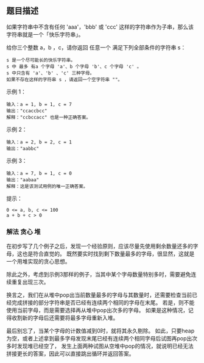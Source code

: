 ## 题目描述
如果字符串中不含有任何 'aaa'，'bbb' 或 'ccc' 这样的字符串作为子串，那么该字符串就是一个「快乐字符串」。

给你三个整数 a，b ，c，请你返回 任意一个 满足下列全部条件的字符串 s：
```
s 是一个尽可能长的快乐字符串。
s 中 最多 有a 个字母 'a'、b 个字母 'b'、c 个字母 'c' 。
s 中只含有 'a'、'b' 、'c' 三种字母。
如果不存在这样的字符串 s ，请返回一个空字符串 ""。
```

示例 1：
```
输入：a = 1, b = 1, c = 7
输出："ccaccbcc"
解释："ccbccacc" 也是一种正确答案。
```
示例 2：
```
输入：a = 2, b = 2, c = 1
输出："aabbc"
```
示例 3：
```
输入：a = 7, b = 1, c = 0
输出："aabaa"
解释：这是该测试用例的唯一正确答案。
```

提示：
```
0 <= a, b, c <= 100
a + b + c > 0
```

### 解法 贪心 堆
在初步写了几个例子之后，发现一个经验原则，应该尽量先使用剩余数量还多的字母，这也是符合直觉的。
既然要实时找到剩下数量最多的字母，很显然，这就是一个用堆实现的贪心思想。

除此之外，考虑到示例3那样的例子，当其中某个字母数量特别多时，需要避免连续重复出现三次。

换言之，我们在从堆中pop出当前数量最多的字母与其数量时，还需要检查当前已经完成拼接的部分字符串是否已经有连续两个相同的字母在末尾。
若是，则不能使用当前字母，而是需要选择再从堆中pop出次多的字母。
如果是这种情况，记得收割新的字母后还需要将最多字母重新入堆。

最后别忘了，当某个字母的计数值减到0时，就将其永久剔除。
如此，只要heap为空，或者上述拿到最多字母发现末尾已经有连续两个相同字母后试图再pop出次多时发现堆已经空了，
发生上面两种试图从空堆中pop的情况，就说明已经无法拼接更长的答案，因此可以直接跳出循环并返回答案。